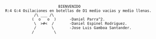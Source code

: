 
                            BIENVENIDO
    R:4 G:4 Osilaciones en botellas de D1 medio vacias y medio llenas.
                 /\ ___ /\        
                (  o   o  )      -Daniel Parra^2.       
                 \  >#<  /       -Daniel Espinel Rodriguez.
                 /       \       -Jose Luis Gamboa Santander.
                /         \                           

